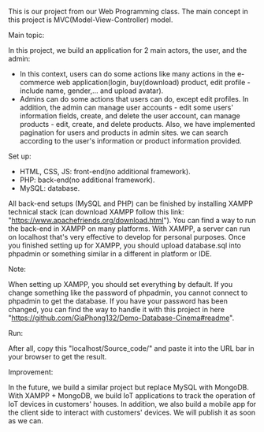 This is our project from our Web Programming class. The main concept in this project is MVC(Model-View-Controller) model.

Main topic:

In this project, we build an application for 2 main actors, the user, and the admin:
- In this context, users can do some actions like many actions in the e-commerce web application(login, buy(download) product, edit profile - include name, gender,... and upload avatar).
- Admins can do some actions that users can do, except edit profiles. In addition, the admin can manage user accounts - edit some users' information fields, create, and delete the user account, can manage products - edit, create, and delete products. Also, we have implemented pagination for users and products in admin sites. we can search according to the user's information or product information provided.

Set up:

- HTML, CSS, JS: front-end(no additional framework).
- PHP: back-end(no additional framework).
- MySQL: database.

All back-end setups (MySQL and PHP) can be finished by installing XAMPP technical stack (can download XAMPP follow this link: "https://www.apachefriends.org/download.html"). You can find a way to run the back-end in XAMPP on many platforms. With XAMPP, a server can run on localhost that's very effective to develop for personal purposes. Once you finished setting up for XAMPP, you should upload database.sql into phpadmin or something similar in a different in platform or IDE.

Note:

When setting up XAMPP, you should set everything by default. If you change something like the password of phpadmin, you cannot connect to phpadmin to get the database. If you have your password has been changed, you can find the way to handle it with this project in here "https://github.com/GiaPhong132/Demo-Database-Cinema#readme".

Run:

After all, copy this "localhost/Source_code/" and paste it into the URL bar in your browser to get the result.

Improvement:

In the future, we build a similar project but replace MySQL with MongoDB. With XAMPP + MongoDB, we build IoT applications to track the operation of IoT devices in customers' houses. In addition, we also build a mobile app for the client side to interact with customers' devices. We will publish it as soon as we can.
